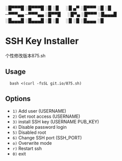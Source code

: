 


░█▀▀▀█ ░█▀▀▀█ ░█ ░█ 　 ░█ ▄▀ ░█▀▀▀ ░█  ░█ 　                                                                                                
─▀▀▀▄▄ ─▀▀▀▄▄ ░█▀▀█ 　 ░█▀▄  ░█▀▀▀ ░█▄▄▄█ 　  　                                                                                                
░█▄▄▄█ ░█▄▄▄█ ░█ ░█ 　 ░█ ░█ ░█▄▄▄   ░█  　  　                                                                                                


# SSH Key Installer

个性修改版本875.sh
## Usage
```
  bash <(curl -fsSL git.io/875.sh)
```
## Options
 * `1)`	Add user			(USERNAME)
 * `2)`	Get root access			(USERNAME)
 * `3)`	install SSH key			(USERNAME PUB_KEY)
 * `4)`	Disable password login
 * `5)`	Disabled root
 * `6)`	Change SSH port			(SSH_PORT)
 * `o)`	Overwrite mode
 * `r)`	Restart ssh
 * `0)`	exit

